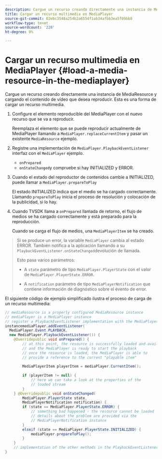 ```yaml
---
description: Cargue un recurso creando directamente una instancia de MediaResource y cargando el contenido de vídeo que desea reproducir. Esta es una forma de cargar un recurso multimedia.
title: Cargar un recurso multimedia en MediaPlayer
source-git-commit: 02ebc3548a254b2a6554f1ab34afbb3ea5f09bb8
workflow-type: tm+mt
source-wordcount: '220'
ht-degree: 0%

---
```


# Cargar un recurso multimedia en MediaPlayer {#load-a-media-resource-in-the-mediaplayer}

Cargue un recurso creando directamente una instancia de MediaResource y cargando el contenido de vídeo que desea reproducir. Esta es una forma de cargar un recurso multimedia.

1. Configure el elemento reproducible del MediaPlayer con el nuevo recurso que se va a reproducir.

   Reemplaza el elemento que se puede reproducir actualmente de MediaPlayer llamando a `MediaPlayer.replaceCurrentItem` y pasar un existente `MediaResource` ejemplo.

1. Registre una implementación de `MediaPlayer.PlaybackEventListener` interfaz con el `MediaPlayer` ejemplo.

   * `onPrepared`
   * `onStateChanged`y compruebe si hay INITIALIZED y ERROR.

1. Cuando el estado del reproductor de contenidos cambie a INITIALIZED, puede llamar a `MediaPlayer.prepareToPlay`

   El estado INITIALIZED indica que el medio se ha cargado correctamente. Llamando `prepareToPlay` inicia el proceso de resolución y colocación de la publicidad, si lo hay.

1. Cuando TVSDK llama a `onPrepared` llamada de retorno, el flujo de medios se ha cargado correctamente y está preparado para la reproducción.

   Cuando se carga el flujo de medios, una `MediaPlayerItem` se ha creado.

>Si se produce un error, la variable `MediaPlayer` cambia al estado ERROR. También notifica a la aplicación llamando a su `PlaybackEventListener.onStateChanged`devolución de llamada.
>
>Esto pasa varios parámetros:
>* A `state` parámetro de tipo `MediaPlayer.PlayerState` con el valor de `MediaPlayer.PlayerState.ERROR`.
>
>* A `notification` parámetro de tipo `MediaPlayerNotification` que contiene información de diagnóstico sobre el evento de error.

El siguiente código de ejemplo simplificado ilustra el proceso de carga de un recurso multimedia:

```java
// mediaResource is a properly configured MediaResource instance 
// mediaPlayer is a MediaPlayer instance 
// register a PlaybackEventListener implementation with the MediaPlayer  
instancemediaPlayer.addEventListener( 
  MediaPlayer.Event.PLAYBACK, 
  new MediaPlayer.PlaybackEventListener()) { 
    @Overridepublic void onPrepared() { 
        // at this point, the resource is successfully loaded and available 
        // and the MediaPlayer is ready to start the playback 
        // once the resource is loaded, the MediaPlayer is able to 
        // provide a reference to the current "playable item" 
 
        MediaPlayerItem playerItem = mediaPlayer.CurrentItem(); 
 
        if (playerItem != null) {     
            // here we can take a look at the properties of the     
            // loaded stream 
        } 
    } @Overridepublic void onStateChanged( 
        MediaPlayer.PlayerState state,  
        MediaPlayerNotification notification) { 
        if (state == MediaPlayer.PlayerState.ERROR) { 
            // something bad happened - the resource cannot be loaded    
            // details about the problem are provided via the  
            // MediaPlayerNotification instance 
        }  
        elseif (state == MediaPlayer.PlayerState.INITIALIZED) {     
            mediaPlayer.prepareToPlay(); 
        } 
    } 
    // implementation of the other methods in the PlaybackEventListener interface... 
} 
```
